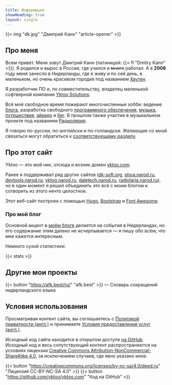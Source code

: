 ```yaml
---
title: Информация
showHeading: true
layout: single
---
```


{{< img "dk.jpg" "Дмитрий Канн" "article-opener" >}}

## Про меня

Всем привет. Меня зовут Дмитрий Канн (латиницей: {{< fl "Dmitry Kann" >}}). Я родился и вырос в России, где учился и ~~много~~ работал. А в **2008** году меня занесло в Нидерланды, где я живу и по сей день, в маленьком, но очень красивом городке под названием [Хаутен](/blog/posts/0221).

Я разработчик ПО и, по совместительству, владелец маленькой софтверной компании [Yktoo Solutions](https://yktoo.solutions).

Всё моё свободное время пожирают многочисленные хобби: ведение [блога](/), разработка свободного [программного обеспечения](/software), [музыка](/tags/музыка), [путешествия](/tags/путешествия), [айкидо](/tags/айкидо) и [бег](/tags/бег). В прошлом также участие в музыкальном проекте под названием [Радиолярия](/radiolaria).

Я говорю по-русски, по-английски и по-голландски. Желающие со мной связаться могут обратиться к [соответствующему разделу](/about/contact).

## Про этот сайт

Yktoo — это мой ник, отсюда и возник домен <u>yktoo.com</u>.

Ранее я поддерживал ряд других сайтов (<u>dk-soft.org</u>, <u>phoa.narod.ru</u>, <u>devtools.narod.ru</u>, <u>yktoo.narod.ru</u>, <u>daletech.narod.ru</u>, <u>radiolaria.narod.ru</u>), но в один момент я решил объединить это всё с моим блогом и сотворить из этого нечто целостное.

Этот веб-сайт построен с помощью [Hugo](https://gohugo.io/), [Bootstrap](http://getbootstrap.com/) и [Font Awesome](https://fontawesome.com/).

### Про мой блог

Основной акцент в [моём блоге](/) делается на события в Нидерландах, но его содержание этим далеко не исчерпывается — я пишу обо всём, что мне кажется интересным.

Немного сухой статистики:

{{< stats >}}

## Другие мои проекты

{{< button "https://afk.best/ru/" "afk.best" >}} — Словарь сокращений нидерландского языка

## Условия использования

Просматривая контент сайта, вы соглашаетесь с [Политикой приватности (англ.)](en;/about/privacy) и принимаете [Условия предоставления услуг (англ.)](en;/about/tos).

Исходный код сайта находится в открытом доступе [на GitHub](https://github.com/yktoo/yktoo.com). Исходный код и весь сопутствующий контент распространяются на условиях лицензии [Creative Commons Attribution-NonCommercial-ShareAlike 4.0](https://creativecommons.org/licenses/by-sa/4.0/deed.ru), за исключением случаев, где явно указано иное.

{{< button "https://creativecommons.org/licenses/by-nc-sa/4.0/deed.ru" "<i class='fab fa-creative-commons'></i><i class='fab fa-creative-commons-by'></i><i class='fab fa-creative-commons-nc'></i><i class='fab fa-creative-commons-sa bycon'></i>Лицензия CC-BY-NC-SA 4.0" >}}
{{< button "https://github.com/yktoo/yktoo.com" "<i class='fab fa-github bycon'></i>Код на GitHub" >}}
